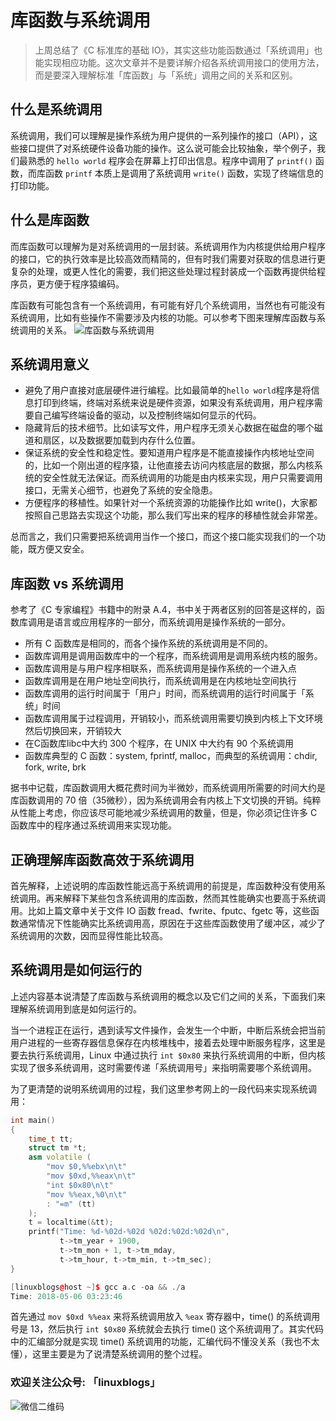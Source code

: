 # 库函数与系统调用

> 上周总结了《C 标准库的基础 IO》，其实这些功能函数通过「系统调用」也能实现相应功能。这次文章并不是要详解介绍各系统调用接口的使用方法，而是要深入理解标准「库函数」与「系统」调用之间的关系和区别。

## 什么是系统调用
系统调用，我们可以理解是操作系统为用户提供的一系列操作的接口（API），这些接口提供了对系统硬件设备功能的操作。这么说可能会比较抽象，举个例子，我们最熟悉的 `hello world` 程序会在屏幕上打印出信息。程序中调用了 `printf()` 函数，而库函数 `printf` 本质上是调用了系统调用 `write()` 函数，实现了终端信息的打印功能。

## 什么是库函数
而库函数可以理解为是对系统调用的一层封装。系统调用作为内核提供给用户程序的接口，它的执行效率是比较高效而精简的，但有时我们需要对获取的信息进行更复杂的处理，或更人性化的需要，我们把这些处理过程封装成一个函数再提供给程序员，更方便于程序猿编码。

库函数有可能包含有一个系统调用，有可能有好几个系统调用，当然也有可能没有系统调用，比如有些操作不需要涉及内核的功能。可以参考下图来理解库函数与系统调用的关系。
![库函数与系统调用](https://mmbiz.qpic.cn/mmbiz_png/yVibDjicRT1VvTz98y3eafz4DibicG9NRXOaAgcmjP4HFE71S9U9hBzR7ibPrsRgwJEEM3jyPxBt9OPOR8piaGJNFmvA/0?wx_fmt=png)


## 系统调用意义
* 避免了用户直接对底层硬件进行编程。比如最简单的`hello world`程序是将信息打印到终端，终端对系统来说是硬件资源，如果没有系统调用，用户程序需要自己编写终端设备的驱动，以及控制终端如何显示的代码。
* 隐藏背后的技术细节。比如读写文件，用户程序无须关心数据在磁盘的哪个磁道和扇区，以及数据要加载到内存什么位置。
* 保证系统的安全性和稳定性。要知道用户程序是不能直接操作内核地址空间的，比如一个刚出道的程序猿，让他直接去访问内核底层的数据，那么内核系统的安全性就无法保证。而系统调用的功能是由内核来实现，用户只需要调用接口，无需关心细节，也避免了系统的安全隐患。
* 方便程序的移植性。如果针对一个系统资源的功能操作比如 write()，大家都按照自己思路去实现这个功能，那么我们写出来的程序的移植性就会非常差。

总而言之，我们只需要把系统调用当作一个接口，而这个接口能实现我们的一个功能，既方便又安全。

## 库函数 vs 系统调用
参考了《C 专家编程》书籍中的附录 A.4，书中关于两者区别的回答是这样的，函数库调用是语言或应用程序的一部分，而系统调用是操作系统的一部分。
* 所有 C 函数库是相同的，而各个操作系统的系统调用是不同的。
* 函数库调用是调用函数库中的一个程序，而系统调用是调用系统内核的服务。
* 函数库调用是与用户程序相联系，而系统调用是操作系统的一个进入点
* 函数库调用是在用户地址空间执行，而系统调用是在内核地址空间执行
* 函数库调用的运行时间属于「用户」时间，而系统调用的运行时间属于「系统」时间
* 函数库调用属于过程调用，开销较小，而系统调用需要切换到内核上下文环境然后切换回来，开销较大
* 在C函数库libc中大约 300 个程序，在 UNIX 中大约有 90 个系统调用
* 函数库典型的 C 函数：system, fprintf, malloc，而典型的系统调用：chdir, fork, write, brk

据书中记载，库函数调用大概花费时间为半微妙，而系统调用所需要的时间大约是库函数调用的 70 倍（35微秒），因为系统调用会有内核上下文切换的开销。纯粹从性能上考虑，你应该尽可能地减少系统调用的数量，但是，你必须记住许多 C 函数库中的程序通过系统调用来实现功能。

## 正确理解库函数高效于系统调用
首先解释，上述说明的库函数性能远高于系统调用的前提是，库函数种没有使用系统调用。再来解释下某些包含系统调用的库函数，然而其性能确实也要高于系统调用。比如上篇文章中关于文件 IO 函数 fread、fwrite、fputc、fgetc 等，这些函数通常情况下性能确实比系统调用高，原因在于这些库函数使用了缓冲区，减少了系统调用的次数，因而显得性能比较高。



## 系统调用是如何运行的
上述内容基本说清楚了库函数与系统调用的概念以及它们之间的关系，下面我们来理解系统调用到底是如何运行的。

当一个进程正在运行，遇到读写文件操作，会发生一个中断，中断后系统会把当前用户进程的一些寄存器信息保存在内核堆栈中，接着去处理中断服务程序，这里是要去执行系统调用，Linux 中通过执行 `int $0x80` 来执行系统调用的中断，但内核实现了很多系统调用，这时需要传递「系统调用号」来指明需要哪个系统调用。

为了更清楚的说明系统调用的过程，我们这里参考网上的一段代码来实现系统调用：
```cpp
int main()
{
    time_t tt; 
    struct tm *t; 
    asm volatile (
        "mov $0,%%ebx\n\t"
        "mov $0xd,%%eax\n\t"
        "int $0x80\n\t"
        "mov %%eax,%0\n\t"
        : "=m" (tt)
    );  
    t = localtime(&tt);
    printf("Time: %d-%02d-%02d %02d:%02d:%02d\n",
           t->tm_year + 1900,
           t->tm_mon + 1, t->tm_mday,
           t->tm_hour, t->tm_min, t->tm_sec);
}

[linuxblogs@host ~]$ gcc a.c -oa && ./a
Time: 2018-05-06 03:23:46
```

首先通过 `mov $0xd %%eax` 来将系统调用放入 `%eax` 寄存器中，time() 的系统调用号是 13，然后执行 `int $0x80` 系统就会去执行 time() 这个系统调用了。其实代码中的汇编部分就是实现 time() 系统调用的功能，汇编代码不懂没关系（我也不太懂），这里主要是为了说清楚系统调用的整个过程。

### 欢迎关注公众号: 「linuxblogs」
![微信二维码](https://mmbiz.qpic.cn/mmbiz_jpg/yVibDjicRT1VsV0RH8KV6zMUhvJIajBDGibNAM19nKibia5Ae59EOnic3MJNrhJYdXOPqpVLXAvnr4ICAaZTBhW1JUxA/0?wx_fmt=jpeg)
